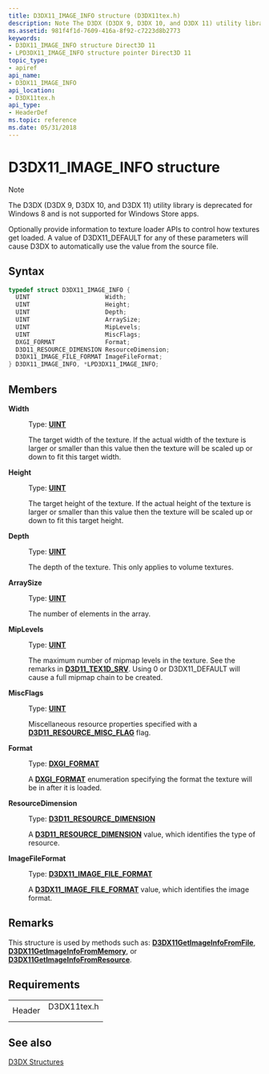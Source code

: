 ```yaml
---
title: D3DX11_IMAGE_INFO structure (D3DX11tex.h)
description: Note The D3DX (D3DX 9, D3DX 10, and D3DX 11) utility library is deprecated for Windows 8 and is not supported for Windows Store apps. Optionally provide information to texture loader APIs to control how textures get loaded. | D3DX11_IMAGE_INFO structure (D3DX11tex.h)
ms.assetid: 981f4f1d-7609-416a-8f92-c7223d8b2773
keywords:
- D3DX11_IMAGE_INFO structure Direct3D 11
- LPD3DX11_IMAGE_INFO structure pointer Direct3D 11
topic_type:
- apiref
api_name:
- D3DX11_IMAGE_INFO
api_location:
- D3DX11tex.h
api_type:
- HeaderDef
ms.topic: reference
ms.date: 05/31/2018
---
```


# D3DX11\_IMAGE\_INFO structure

> [!Note]  
> The D3DX (D3DX 9, D3DX 10, and D3DX 11) utility library is deprecated for Windows 8 and is not supported for Windows Store apps.

 

Optionally provide information to texture loader APIs to control how textures get loaded. A value of D3DX11\_DEFAULT for any of these parameters will cause D3DX to automatically use the value from the source file.

## Syntax


```C++
typedef struct D3DX11_IMAGE_INFO {
  UINT                     Width;
  UINT                     Height;
  UINT                     Depth;
  UINT                     ArraySize;
  UINT                     MipLevels;
  UINT                     MiscFlags;
  DXGI_FORMAT              Format;
  D3D11_RESOURCE_DIMENSION ResourceDimension;
  D3DX11_IMAGE_FILE_FORMAT ImageFileFormat;
} D3DX11_IMAGE_INFO, *LPD3DX11_IMAGE_INFO;
```



## Members

<dl> <dt>

**Width**
</dt> <dd>

Type: **[**UINT**](/windows/desktop/WinProg/windows-data-types)**

</dd> <dd>

The target width of the texture. If the actual width of the texture is larger or smaller than this value then the texture will be scaled up or down to fit this target width.

</dd> <dt>

**Height**
</dt> <dd>

Type: **[**UINT**](/windows/desktop/WinProg/windows-data-types)**

</dd> <dd>

The target height of the texture. If the actual height of the texture is larger or smaller than this value then the texture will be scaled up or down to fit this target height.

</dd> <dt>

**Depth**
</dt> <dd>

Type: **[**UINT**](/windows/desktop/WinProg/windows-data-types)**

</dd> <dd>

The depth of the texture. This only applies to volume textures.

</dd> <dt>

**ArraySize**
</dt> <dd>

Type: **[**UINT**](/windows/desktop/WinProg/windows-data-types)**

</dd> <dd>

The number of elements in the array.

</dd> <dt>

**MipLevels**
</dt> <dd>

Type: **[**UINT**](/windows/desktop/WinProg/windows-data-types)**

</dd> <dd>

The maximum number of mipmap levels in the texture. See the remarks in [**D3D11\_TEX1D\_SRV**](/windows/desktop/api/D3D11/ns-d3d11-d3d11_tex1d_srv). Using 0 or D3DX11\_DEFAULT will cause a full mipmap chain to be created.

</dd> <dt>

**MiscFlags**
</dt> <dd>

Type: **[**UINT**](/windows/desktop/WinProg/windows-data-types)**

</dd> <dd>

Miscellaneous resource properties specified with a [**D3D11\_RESOURCE\_MISC\_FLAG**](/windows/desktop/api/D3D11/ne-d3d11-d3d11_resource_misc_flag) flag.

</dd> <dt>

**Format**
</dt> <dd>

Type: **[**DXGI\_FORMAT**](/windows/desktop/api/dxgiformat/ne-dxgiformat-dxgi_format)**

</dd> <dd>

A [**DXGI\_FORMAT**](/windows/desktop/api/dxgiformat/ne-dxgiformat-dxgi_format) enumeration specifying the format the texture will be in after it is loaded.

</dd> <dt>

**ResourceDimension**
</dt> <dd>

Type: **[**D3D11\_RESOURCE\_DIMENSION**](/windows/desktop/api/D3D11/ne-d3d11-d3d11_resource_dimension)**

</dd> <dd>

A [**D3D11\_RESOURCE\_DIMENSION**](/windows/desktop/api/D3D11/ne-d3d11-d3d11_resource_dimension) value, which identifies the type of resource.

</dd> <dt>

**ImageFileFormat**
</dt> <dd>

Type: **[**D3DX11\_IMAGE\_FILE\_FORMAT**](d3dx11-image-file-format.md)**

</dd> <dd>

A [**D3DX11\_IMAGE\_FILE\_FORMAT**](d3dx11-image-file-format.md) value, which identifies the image format.

</dd> </dl>

## Remarks

This structure is used by methods such as: [**D3DX11GetImageInfoFromFile**](d3dx11getimageinfofromfile.md), [**D3DX11GetImageInfoFromMemory**](d3dx11getimageinfofrommemory.md), or [**D3DX11GetImageInfoFromResource**](d3dx11getimageinfofromresource.md).

## Requirements



|                   |                                                                                        |
|-------------------|----------------------------------------------------------------------------------------|
| Header<br/> | <dl> <dt>D3DX11tex.h</dt> </dl> |



## See also

<dl> <dt>

[D3DX Structures](d3d11-graphics-reference-d3dx11-structures.md)
</dt> </dl>

 


